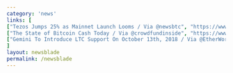 ```yaml
---
category: 'news'
links: [
["Tezos Jumps 25% as Mainnet Launch Looms / Via @newsbtc", "https://www.newsbtc.com/2018/09/15/cryptocurrency-market-update-tezos-jumps-25-as-mainnet-launch-looms/"],
["The State of Bitcoin Cash Today / Via @crowdfundinside", "https://www.crowdfundinsider.com/2018/09/139066-bitcoin-cash-is-the-end-near/"],
["Gemini To Introduce LTC Support On October 13th, 2018 / Via @EtherWorldNews", "https://ethereumworldnews.com/gemini-announces-litecoin-ltc-support/"]
]
layout: newsblade
permalink: /newsblade
---
```

